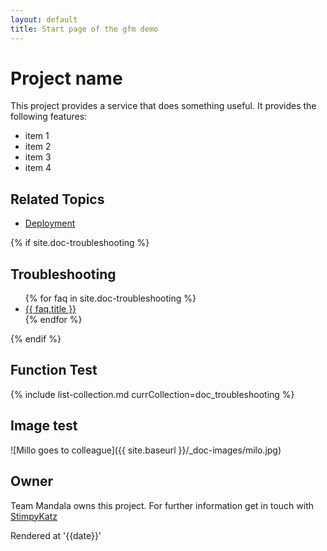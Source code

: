 ```yaml
---
layout: default
title: Start page of the gfm demo
---
```


# Project name
This project provides a service that does something useful. It provides the following features:

* item 1
* item 2
* item 3
* item 4

## Related Topics
* [Deployment](deployment.html)

{% if site.doc-troubleshooting %}
<h2 id="doc-troubleshooting">Troubleshooting</h2>
<ul>			
{% for faq in site.doc-troubleshooting %}
  <li>				
	<a href="{{ site.baseurl }}{{ faq.url }}">{{ faq.title }}</a>				
  </li>
{% endfor %}
</ul>
{% endif %}

## Function Test
{% include list-collection.md currCollection=doc_troubleshooting %}

## Image test
![Millo goes to colleague]({{ site.baseurl }}/_doc-images/milo.jpg)

## Owner
Team Mandala owns this project. For further information get in touch with [StimpyKatz](https://github.com/StimpyKatz)

Rendered at '{{date}}'
